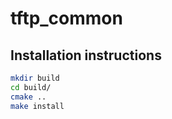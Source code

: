# tftp_common

## Installation instructions

```bash
mkdir build
cd build/
cmake ..
make install
```
